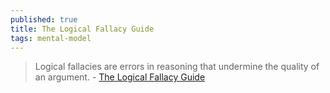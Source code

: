 ```yaml
---
published: true
title: The Logical Fallacy Guide
tags: mental-model
---
```

> Logical fallacies are errors in reasoning that undermine the quality of an argument. - [The Logical Fallacy Guide](https://sahilbloom.substack.com/p/the-logical-fallacy-guide?s=r#details)

